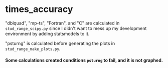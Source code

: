 # times_accuracy

"dblquad", "mp-ts", "Fortran", and "C" are calculated in `stud_range_scipy.py` since I didn't want to mess up my development environment by adding statsmodels to it. 

"psturng" is calculated before generating the plots in `stud_range_make_plots.py`.

#### Some calculations created conditions `psturng` to fail, and it is not graphed.
